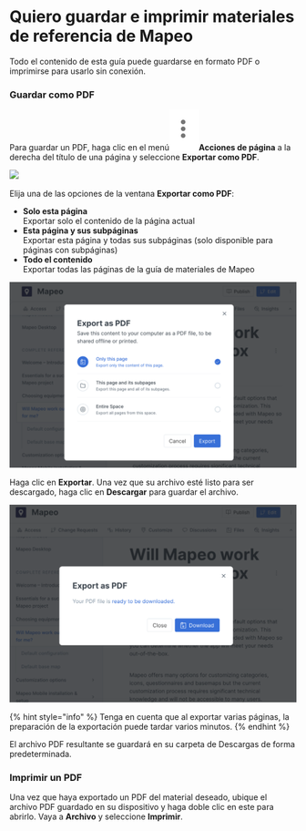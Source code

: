 # Quiero guardar e imprimir materiales de referencia de Mapeo

Todo el contenido de esta guía puede guardarse en formato PDF o imprimirse para usarlo sin conexión.

### Guardar como PDF

Para guardar un PDF, haga clic en el menú![](<../../.gitbook/assets/Three dots menu (1).png>)**Acciones de página** a la derecha del título de una página y seleccione **Exportar como PDF**.

![](../../.gitbook/assets/GitBook\_page\_actions\_menu.jpg)

Elija una de las opciones de la ventana **Exportar como PDF**:&#x20;

* **Solo esta página** \
  Exportar solo el contenido de la página actual&#x20;
* **Esta página y sus subpáginas** \
  Exportar esta página y todas sus subpáginas (solo disponible para páginas con subpáginas)
* **Todo el contenido**\
  Exportar todas las páginas de la guía de materiales de Mapeo

![](<../../.gitbook/assets/Screen Shot 2022-01-08 at 9.21.41 PM.png>)

Haga clic en **Exportar**. Una vez que su archivo esté listo para ser descargado, haga clic en **Descargar** para guardar el archivo.

![](<../../.gitbook/assets/Screen Shot 2022-01-08 at 9.31.52 PM.png>)

{% hint style="info" %}
Tenga en cuenta que al exportar varias páginas, la preparación de la exportación puede tardar varios minutos.
{% endhint %}

El archivo PDF resultante se guardará en su carpeta de Descargas de forma predeterminada.

### Imprimir un PDF

Una vez que haya exportado un PDF del material deseado, ubique el archivo PDF guardado en su dispositivo y haga doble clic en este para abrirlo. Vaya a **Archivo** y seleccione **Imprimir**.
